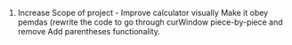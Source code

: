 1. Increase Scope of project -
        Improve calculator visually
        Make it obey pemdas (rewrite the code to go through curWindow piece-by-piece and remove 
        Add parentheses functionality.